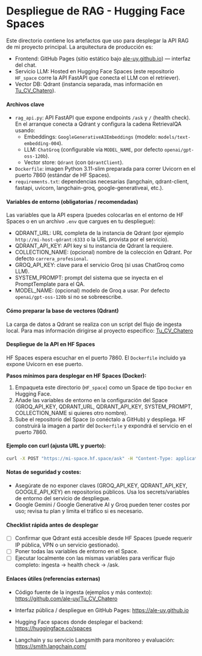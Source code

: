 # Despliegue de RAG - Hugging Face Spaces

Este directorio contiene los artefactos que uso para desplegar la API RAG de mi proyecto principal. La arquitectura de producción es:

- Frontend: GitHub Pages (sitio estático bajo [ale-uy.github.io](https://ale-uy.github.io)) — interfaz del chat.
- Servicio LLM: Hosted en Hugging Face Spaces (este repositorio `HF_space` corre la API FastAPI que conecta el LLM con el retriever).
- Vector DB: Qdrant (instancia separada, mas información en [Tu_CV_Chatero](https://github.com/ale-uy/Tu_CV_Chatero)).

#### Archivos clave
 - `rag_api.py`: API FastAPI que expone endpoints `/ask` y `/` (health check). En el arranque conecta a Qdrant y configura la cadena RetrievalQA usando:
    - Embeddings: `GoogleGenerativeAIEmbeddings` (modelo: `models/text-embedding-004`).
    - LLM: `ChatGroq` (configurable vía `MODEL_NAME`, por defecto `openai/gpt-oss-120b`).
    - Vector store: `Qdrant` (con `QdrantClient`).
 - `Dockerfile`: imagen Python 3.11-slim preparada para correr Uvicorn en el puerto 7860 (estándar de HF Spaces).
 - `requirements.txt`: dependencias necesarias (langchain, qdrant-client, fastapi, uvicorn, langchain-groq, google-generativeai, etc.).

#### Variables de entorno (obligatorias / recomendadas)

Las variables que la API espera (puedes colocarlas en el entorno de HF Spaces o en un archivo `.env` que cargues en tu despliegue):

- QDRANT_URL: URL completa de la instancia de Qdrant (por ejemplo `http://mi-host-qdrant:6333` o la URL provista por el servicio).
- QDRANT_API_KEY: API key si tu instancia de Qdrant la requiere.
- COLLECTION_NAME: (opcional) nombre de la colección en Qdrant. Por defecto `carrera_profesional`.
- GROQ_API_KEY: clave para el servicio Groq (si usas ChatGroq como LLM).
- SYSTEM_PROMPT: prompt del sistema que se inyecta en el PromptTemplate para el QA.
- MODEL_NAME: (opcional) modelo de Groq a usar. Por defecto `openai/gpt-oss-120b` si no se sobreescribe.

#### Cómo preparar la base de vectores (Qdrant)

La carga de datos a Qdrant se realiza con un script del flujo de ingesta local. Para mas información dirigirse al proyecto especifico: [Tu_CV_Chatero](https://github.com/ale-uy/Tu_CV_Chatero)

#### Despliegue de la API en HF Spaces

HF Spaces espera escuchar en el puerto 7860. El `Dockerfile` incluido ya expone Uvicorn en ese puerto.

**Pasos mínimos para desplegar en HF Spaces (Docker):**
1. Empaqueta este directorio (`HF_space`) como un Space de tipo `Docker` en Hugging Face.
2. Añade las variables de entorno en la configuración del Space (GROQ_API_KEY, QDRANT_URL, QDRANT_API_KEY, SYSTEM_PROMPT, COLLECTION_NAME si quieres otro nombre).
3. Sube el repositorio del Space (o conéctalo a GitHub) y despliega. HF construirá la imagen a partir del `Dockerfile` y expondrá el servicio en el puerto 7860.

#### Ejemplo con curl (ajusta URL y puerto):

```bash
curl -X POST "https://mi-space.hf.space/ask" -H "Content-Type: application/json" -d '{"query":"¿Qué proyectos tengo relacionados con ML?"}'
```

#### Notas de seguridad y costes:

- Asegúrate de no exponer claves (GROQ_API_KEY, QDRANT_API_KEY, GOOGLE_API_KEY) en repositorios públicos. Usa los secrets/variables de entorno del servicio de despliegue.
- Google Gemini / Google Generative AI y Groq pueden tener costes por uso; revisa tu plan y limita el tráfico si es necesario.

#### Checklist rápida antes de desplegar

- [ ] Confirmar que Qdrant está accesible desde HF Spaces (puede requerir IP pública, VPN o un servicio gestionado).
- [ ] Poner todas las variables de entorno en el Space.
- [ ] Ejecutar localmente con las mismas variables para verificar flujo completo: ingesta -> health check -> /ask.

#### Enlaces útiles (referencias externas)

- Código fuente de la ingesta (ejemplos y más contexto): https://github.com/ale-uy/Tu_CV_Chatero

- Interfaz pública / despliegue en GitHub Pages: https://ale-uy.github.io

- Hugging Face spaces donde desplegar el backend: https://huggingface.co/spaces

- Langchain y su servicio Langsmith para monitoreo y evaluación: https://smith.langchain.com/

